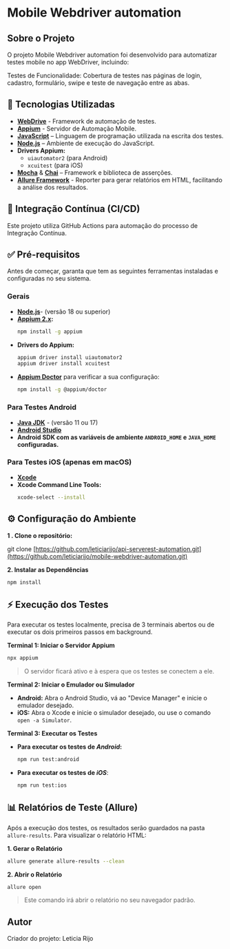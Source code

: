 # Mobile Webdriver automation

## Sobre o Projeto
O projeto Mobile Webdriver automation foi desenvolvido para automatizar testes mobile no app WebDriver, incluindo:

Testes de Funcionalidade: Cobertura de testes nas páginas de login, cadastro, formulário, swipe e teste de navegação entre as abas.

## 🚀 Tecnologias Utilizadas

- **[WebDrive](https://webdriver.io/)** - Framework de automação de testes.
- **[Appium](https://appium.io/)** - Servidor de Automação Mobile.
- **[JavaScript](https://developer.mozilla.org/pt-BR/docs/Web/JavaScript)** – Linguagem de programação utilizada na escrita dos testes.
- **[Node.js](https://nodejs.org/)** – Ambiente de execução do JavaScript.
- **Drivers Appium:**
  - `uiautomator2` (para Android)
  - `xcuitest` (para iOS)
- **[Mocha](https://mochajs.org/)** & **[Chai](https://www.chaijs.com/)** – Framework e biblioteca de asserções. 
- **[Allure Framework](https://qameta.io/allure-framework/)** - Reporter para gerar relatórios em HTML, facilitando a análise dos resultados.

## 🔄 Integração Contínua (CI/CD)
Este projeto utiliza GitHub Actions para automação do processo de Integração Contínua. 


## ✅ Pré-requisitos

Antes de começar, garanta que tem as seguintes ferramentas instaladas e configuradas no seu sistema.

### Gerais
- **[Node.js](https://nodejs.org/en/)**- (versão 18 ou superior)
- **[Appium 2.x](https://appium.io/docs/en/2.0/intro/):**
  ```bash
  npm install -g appium
  ```
- **Drivers do Appium:**
  ```bash
  appium driver install uiautomator2
  appium driver install xcuitest
  ```
- **[Appium Doctor](https://github.com/appium/appium-doctor)** para verificar a sua configuração:
  ```bash
  npm install -g @appium/doctor
  ```

### Para Testes Android
- **[Java JDK](https://www.oracle.com/java/technologies/downloads/)** - (versão 11 ou 17)
- **[Android Studio](https://developer.android.com/studio)**
- **Android SDK com as variáveis de ambiente `ANDROID_HOME` e `JAVA_HOME` configuradas.**

### Para Testes iOS (apenas em macOS)
- **[Xcode](https://developer.apple.com/xcode/)**
- **Xcode Command Line Tools:**
  ```bash
  xcode-select --install
  ```

## ⚙️ Configuração do Ambiente

**1 . Clone o repositório:**

git clone [https://github.com/leticiarijo/api-serverest-automation.git](https://github.com/leticiarijo/mobile-webdriver-automation.git)

**2. Instalar as Dependências**
```bash
npm install
```

## **⚡ Execução dos Testes**
Para executar os testes localmente, precisa de 3 terminais abertos ou de executar os dois primeiros passos em background.

**Terminal 1: Iniciar o Servidor Appium**
```bash
npx appium
```
> O servidor ficará ativo e à espera que os testes se conectem a ele.

**Terminal 2: Iniciar o Emulador ou Simulador**
- **Android:** Abra o Android Studio, vá ao "Device Manager" e inicie o emulador desejado.
- **iOS:** Abra o Xcode e inicie o simulador desejado, ou use o comando `open -a Simulator`.

**Terminal 3: Executar os Testes**
- **Para executar os testes de *Android*:**
  ```bash
  npm run test:android
  ```
- **Para executar os testes de *iOS***:
  ```bash
  npm run test:ios
  ```

## 📊 Relatórios de Teste (Allure)

Após a execução dos testes, os resultados serão guardados na pasta `allure-results`. Para visualizar o relatório HTML:

**1. Gerar o Relatório**
```bash
allure generate allure-results --clean
```

**2. Abrir o Relatório**
```bash
allure open
```
> Este comando irá abrir o relatório no seu navegador padrão.


## Autor
Criador do projeto: Leticia Rijo
